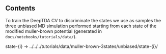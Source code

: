 ## Contents

To train the DeepTDA CV to discriminate the states we use as samples the three unbiased MD simulation performed starting from each state of the modified muller-brown potential (generated in `docs/notebooks/tutorials/data/`).

state-{i} -> ../../../tutorials/data/muller-brown-3states/unbiased/state-{i}/
